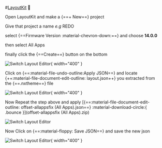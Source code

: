 #[LayoutKit](https://github.com/ThemezerNX/LayoutKit) :link:

Open LayoutKit and make a {==+ New==} project

Give that project a name *e.g* REDO
 
select {==Firmware Version :material-chevron-down:==} and choose **14.0.0**

then select  All Apps

finally click the {==Create==} button on the bottom

![Switch Layout Editor](<img/flaunch/sw-lay-ed-kit1.png>){ width="400" }

Click on {==:material-file-undo-outline:Apply JSON==} and locate {++:material-file-document-edit-outline: layout.json++} you extracted from the {==.nxtheme==} file

![Switch Layout Editor](<img/flaunch/sw-lay-ed-kit2.png>){ width="400" }

Now Repeat the step above and apply  [{==:material-file-document-edit-outline: offset-allappsfix (All Apps).json==} :material-download-circle:{ .bounce }](offset-allappsfix (All Apps).zip)

![Switch Layout Editor](<img/flaunch/sw-lay-ed-kit3.png>)

Now Click on {==:material-floppy: Save JSON==} and save the new json 

![Switch Layout Editor](<img/flaunch/sw-lay-ed-kit4.png>){ width="400" }